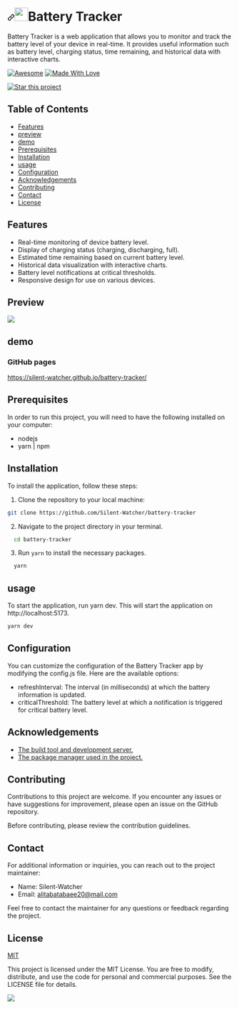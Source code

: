 

<h1 tabindex="-1" dir="auto"><a id="user-content--thanks-for-visiting" class="anchor" aria-hidden="true" href="#-thanks-for-visiting"><svg class="octicon octicon-link" viewBox="0 0 16 16" version="1.1" width="16" height="16" aria-hidden="true"><path d="m7.775 3.275 1.25-1.25a3.5 3.5 0 1 1 4.95 4.95l-2.5 2.5a3.5 3.5 0 0 1-4.95 0 .751.751 0 0 1 .018-1.042.751.751 0 0 1 1.042-.018 1.998 1.998 0 0 0 2.83 0l2.5-2.5a2.002 2.002 0 0 0-2.83-2.83l-1.25 1.25a.751.751 0 0 1-1.042-.018.751.751 0 0 1-.018-1.042Zm-4.69 9.64a1.998 1.998 0 0 0 2.83 0l1.25-1.25a.751.751 0 0 1 1.042.018.751.751 0 0 1 .018 1.042l-1.25 1.25a3.5 3.5 0 1 1-4.95-4.95l2.5-2.5a3.5 3.5 0 0 1 4.95 0 .751.751 0 0 1-.018 1.042.751.751 0 0 1-1.042.018 1.998 1.998 0 0 0-2.83 0l-2.5 2.5a1.998 1.998 0 0 0 0 2.83Z"></path></svg></a><a target="_blank" rel="noopener noreferrer nofollow" href="https://user-images.githubusercontent.com/74038190/216122041-518ac897-8d92-4c6b-9b3f-ca01dcaf38ee.png"><img src="https://user-images.githubusercontent.com/74038190/216122041-518ac897-8d92-4c6b-9b3f-ca01dcaf38ee.png" width="30" style="max-width: 100%;"></a>Battery Tracker</h1>

Battery Tracker is a web application that allows you to monitor and track the battery level of your device in real-time. It provides useful information such as battery level, charging status, time remaining, and historical data with interactive charts.

<p dir="auto"><a href="https://github.com/sindresorhus/awesome"><img src="https://camo.githubusercontent.com/abb97269de2982c379cbc128bba93ba724d8822bfbe082737772bd4feb59cb54/68747470733a2f2f63646e2e7261776769742e636f6d2f73696e647265736f726875732f617765736f6d652f643733303566333864323966656437386661383536353265336136336531353464643865383832392f6d656469612f62616467652e737667" alt="Awesome" data-canonical-src="https://cdn.rawgit.com/sindresorhus/awesome/d7305f38d29fed78fa85652e3a63e154dd8e8829/media/badge.svg" style="max-width: 100%;"></a> <a href="https://github.com/chetanraj/awesome-github-badges"><img src="https://camo.githubusercontent.com/ff817852f0d676a36eaa3108d380e0052e689d9e0bc3eb42818fb21008708420/68747470733a2f2f696d672e736869656c64732e696f2f62616467652f4d616465253230576974682d4c6f76652d6f72616e67652e737667" alt="Made With Love" data-canonical-src="https://img.shields.io/badge/Made%20With-Love-orange.svg" style="max-width: 100%;"></a></p>


[![Star this project](https://img.shields.io/badge/-⭐%20Star%20this%20project-yellow?style=for-the-badge)](https://github.com/Silent-Watcher/cli-word-guessing-game)




## Table of Contents


-   [Features](https://github.com/Silent-Watcher/battery-tracker#features)
-   [preview](https://github.com/Silent-Watcher/battery-tracker#preview)
-   [demo](https://github.com/Silent-Watcher/battery-tracker#demo)
-   [Prerequisites](https://github.com/Silent-Watcher/battery-tracker#Prerequisites)
-   [Installation](https://github.com/Silent-Watcher/battery-tracker#Installation)
-   [usage](https://github.com/Silent-Watcher/battery-tracker#usage)
-   [Configuration](https://github.com/Silent-Watcher/battery-tracker#Configuration)
-   [Acknowledgements](https://github.com/Silent-Watcher/battery-tracker#Acknowledgements)
-   [Contributing](https://github.com/Silent-Watcher/battery-tracker#Contributing)
-   [Contact](https://github.com/Silent-Watcher/battery-tracker#Contact)
-   [License](https://github.com/Silent-Watcher/battery-tracker#License)

## Features

- Real-time monitoring of device battery level.
- Display of charging status (charging, discharging, full).
- Estimated time remaining based on current battery level.
- Historical data visualization with interactive charts.
- Battery level notifications at critical thresholds.
- Responsive design for use on various devices.

## Preview
<img src='https://iili.io/HrsCw41.png'>

## demo
### GitHub pages
https://silent-watcher.github.io/battery-tracker/

## Prerequisites
In order to run this project, you will need to have the following installed on your computer:
- nodejs
- yarn | npm

## Installation
To install the application, follow these steps:

1.  Clone the repository to your local machine:

 
```bash
git clone https://github.com/Silent-Watcher/battery-tracker
```

2. Navigate to the project directory in your terminal.

 
```bash
  cd battery-tracker
```
3. Run `yarn` to install the necessary packages.

 
```bash
  yarn
```

## usage

To start the application, run yarn dev. This will start the application on http://localhost:5173.

```bash
yarn dev
```

## Configuration
You can customize the configuration of the Battery Tracker app by modifying the config.js file. Here are the available options:

- refreshInterval: The interval (in milliseconds) at which the battery information is updated.
- criticalThreshold: The battery level at which a notification is triggered for critical battery level.

## Acknowledgements

 - [The build tool and development server.](https://vitejs.dev/)
 - [The package manager used in the project.](https://yarnpkg.com/)

## Contributing
Contributions to this project are welcome. 
If you encounter any issues or have suggestions for improvement, please open an issue on the GitHub repository.

Before contributing, please review the contribution guidelines.

## Contact
For additional information or inquiries, you can reach out to the project maintainer:

- Name: Silent-Watcher
- Email: alitabatabaee20@mail.com

Feel free to contact the maintainer for any questions or feedback regarding the project.

## License

[MIT](https://choosealicense.com/licenses/mit/)

This project is licensed under the MIT License. You are free to modify, distribute, and use the code for personal and commercial purposes. See the LICENSE file for details.

<a target="_blank" rel="noopener noreferrer nofollow" href="https://camo.githubusercontent.com/6038c8f1fd8f60de75477470e5a87210e9256202e01dfba9986446304a0f0254/68747470733a2f2f63617073756c652d72656e6465722e76657263656c2e6170702f6170693f747970653d776176696e6726636f6c6f723d6772616469656e74266865696768743d36302673656374696f6e3d666f6f746572"><img src="https://camo.githubusercontent.com/6038c8f1fd8f60de75477470e5a87210e9256202e01dfba9986446304a0f0254/68747470733a2f2f63617073756c652d72656e6465722e76657263656c2e6170702f6170693f747970653d776176696e6726636f6c6f723d6772616469656e74266865696768743d36302673656374696f6e3d666f6f746572" data-canonical-src="https://capsule-render.vercel.app/api?type=waving&amp;color=gradient&amp;height=60&amp;section=footer" style="max-width: 100%;"></a>
